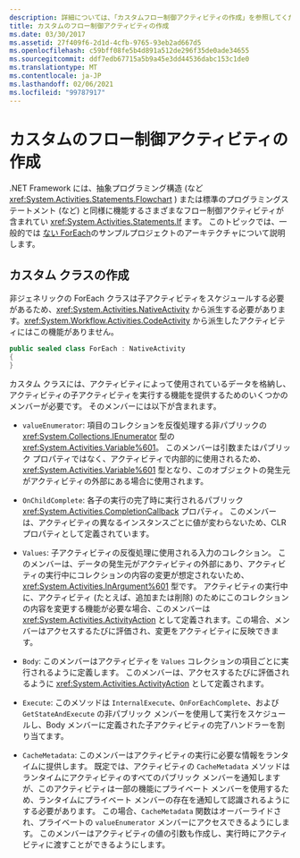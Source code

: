 ```yaml
---
description: 詳細については、「カスタムフロー制御アクティビティの作成」を参照してください。
title: カスタムのフロー制御アクティビティの作成
ms.date: 03/30/2017
ms.assetid: 27f409f6-2d1d-4cfb-9765-93eb2ad667d5
ms.openlocfilehash: c59bff08fe5b4d891a512de296f35de0ade34655
ms.sourcegitcommit: ddf7edb67715a5b9a45e3dd44536dabc153c1de0
ms.translationtype: MT
ms.contentlocale: ja-JP
ms.lasthandoff: 02/06/2021
ms.locfileid: "99787917"
---
```

# <a name="creating-custom-flow-control-activities"></a>カスタムのフロー制御アクティビティの作成

.NET Framework には、抽象プログラミング構造 (など <xref:System.Activities.Statements.Flowchart> ) または標準のプログラミングステートメント (など) と同様に機能するさまざまなフロー制御アクティビティが含まれてい <xref:System.Activities.Statements.If> ます。 このトピックでは、一般的では [ない ForEach](./samples/non-generic-foreach.md)のサンプルプロジェクトのアーキテクチャについて説明します。  
  
## <a name="creating-the-custom-class"></a>カスタム クラスの作成  

 非ジェネリックの ForEach クラスは子アクティビティをスケジュールする必要があるため、<xref:System.Activities.NativeActivity> から派生する必要があります。<xref:System.Workflow.Activities.CodeActivity> から派生したアクティビティにはこの機能がありません。  
  
```csharp  
public sealed class ForEach : NativeActivity  
{
}
```  
  
 カスタム クラスには、アクティビティによって使用されているデータを格納し、アクティビティの子アクティビティを実行する機能を提供するためのいくつかのメンバーが必要です。 そのメンバーには以下が含まれます。  
  
- `valueEnumerator`: 項目のコレクションを反復処理する非パブリックの <xref:System.Collections.IEnumerator> 型の <xref:System.Activities.Variable%601>。 このメンバーは引数またはパブリック プロパティではなく、アクティビティで内部的に使用されるため、<xref:System.Activities.Variable%601> 型となり、このオブジェクトの発生元がアクティビティの外部にある場合に使用されます。  
  
- `OnChildComplete`: 各子の実行の完了時に実行されるパブリック <xref:System.Activities.CompletionCallback> プロパティ。 このメンバーは、アクティビティの異なるインスタンスごとに値が変わらないため、CLR プロパティとして定義されています。  
  
- `Values`: 子アクティビティの反復処理に使用される入力のコレクション。 このメンバーは、データの発生元がアクティビティの外部にあり、アクティビティの実行中にコレクションの内容の変更が想定されないため、<xref:System.Activities.InArgument%601> 型です。 アクティビティの実行中に、アクティビティ (たとえば、追加または削除) のためにこのコレクションの内容を変更する機能が必要な場合、このメンバーは <xref:System.Activities.ActivityAction> として定義されます。この場合、メンバーはアクセスするたびに評価され、変更をアクティビティに反映できます。  
  
- `Body`: このメンバーはアクティビティを `Values` コレクションの項目ごとに実行されるように定義します。 このメンバーは、アクセスするたびに評価されるように <xref:System.Activities.ActivityAction> として定義されます。  
  
- `Execute`: このメソッドは `InternalExecute`、`OnForEachComplete`、および `GetStateAndExecute` の非パブリック メンバーを使用して実行をスケジュールし、Body メンバーに定義された子アクティビティの完了ハンドラーを割り当てます。  
  
- `CacheMetadata`: このメンバーはアクティビティの実行に必要な情報をランタイムに提供します。 既定では、アクティビティの `CacheMetadata` メソッドはランタイムにアクティビティのすべてのパブリック メンバーを通知しますが、このアクティビティは一部の機能にプライベート メンバーを使用するため、ランタイムにプライベート メンバーの存在を通知して認識されるようにする必要があります。 この場合、`CacheMetadata` 関数はオーバーライドされ、プライベートの `valueEnumerator` メンバーにアクセスできるようにします。 このメンバーはアクティビティの値の引数も作成し、実行時にアクティビティに渡すことができるようにします。

